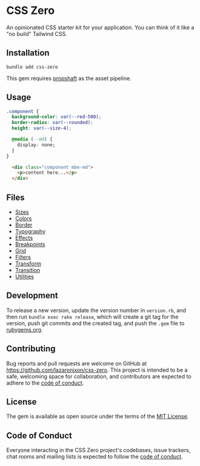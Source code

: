 # CSS Zero

An opinionated CSS starter kit for your application. You can think of it like a "no build" Tailwind CSS.

## Installation

```
bundle add css-zero
```

This gem requires [propshaft](https://github.com/rails/propshaft) as the asset pipeline.

## Usage

```css
.component {
  background-color: var(--red-500);  
  border-radius: var(--rounded);
  height: var(--size-4);

  @media (--md) {
    display: none;
  }
}
```

```html
  <div class="component mbe-md">
    <p>content here...</p>
  </div>
```

## Files

- [Sizes](app/assets/stylesheets/sizes.css)
- [Colors](app/assets/stylesheets/colors.css)
- [Border](app/assets/stylesheets/borders.css)
- [Typography](app/assets/stylesheets/typography.css)
- [Effects](app/assets/stylesheets/effects.css)
- [Breakpoints](app/assets/stylesheets/breakpoints.css)
- [Grid](app/assets/stylesheets/grid.css)
- [Filters](app/assets/stylesheets/filters.css)
- [Transform](app/assets/stylesheets/transform.css)
- [Transition](app/assets/stylesheets/transition.css)
- [Utilities](app/assets/stylesheets/zutilities.css)

## Development

To release a new version, update the version number in `version.rb`, and then run `bundle exec rake release`, which will create a git tag for the version, push git commits and the created tag, and push the `.gem` file to [rubygems.org](https://rubygems.org).

## Contributing

Bug reports and pull requests are welcome on GitHub at https://github.com/lazaronixon/css-zero. This project is intended to be a safe, welcoming space for collaboration, and contributors are expected to adhere to the [code of conduct](https://github.com/lazaronixon/css-zero/blob/master/CODE_OF_CONDUCT.md).

## License

The gem is available as open source under the terms of the [MIT License](https://opensource.org/licenses/MIT).

## Code of Conduct

Everyone interacting in the CSS Zero project's codebases, issue trackers, chat rooms and mailing lists is expected to follow the [code of conduct](https://github.com/lazaronixon/css-zero/blob/master/CODE_OF_CONDUCT.md).
